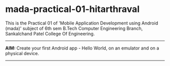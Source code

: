 # mada-practical-01-hitarthraval
This is the Practical 01 of 'Mobile Application Development using Android (mada)' subject of 6th sem B.Tech Computer Engineering Branch, Sankalchand Patel College Of Engineering.
<hr>
<b>AIM: </b> Create your first Android app - Hello World, on an emulator and on a physical device.
<br>
<hr>

